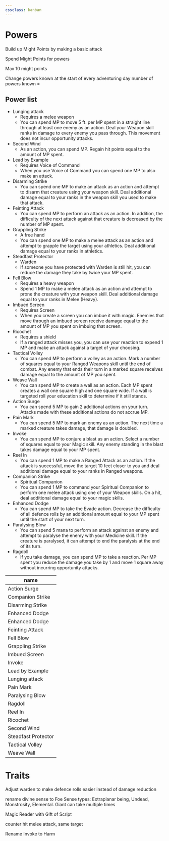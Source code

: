 ```yaml
---
cssclass: kanban
---
```

# Powers

Build up Might Points by making a basic attack

Spend Might Points for powers

Max 10 might points

Change powers known at the start of every adventuring day
number of powers known = 

## Power list

-	Lunging attack
	-	Requires a melee weapon
	-	You can spend MP to move 5 ft. per MP spent in a straight line through at least one enemy as an action. Deal your Weapon skill ranks in damage to every enemy you pass through. This movement does not incur opportunity attacks.
-	Second Wind
	-	As an action, you can spend MP. Regain hit points equal to the amount of MP spent.
-	Lead by Example
	-	Requires Voice of Command
	-	When you use Voice of Command you can spend one MP to also make an attack.
-	Disarming Strike
	-	You can spend one MP to make an attack as an action and attempt to disarm that creature using your weapon skill. Deal additional damage equal to your ranks in the weapon skill you used to make that attack.
-	Feinting Attack
	-	You can spend MP to perform an attack as an action. In addition, the difficulty of the next attack against that creature is decreased by the number of MP spent.
-	Grappling Strike
	-	A free hand
	-	You can spend one MP to make a melee attack as an action and attempt to grapple the target using your athletics. Deal additional damage equal to your ranks in athletics.
-	Steadfast Protector
	-	Warden
	-	If someone you have protected with Warden is still hit, you can reduce the damage they take by twice your MP spent.
-	Fell Blow
	-	Requires a heavy weapon
	-	Spend 1 MP to make a melee attack as an action and attempt to prone the creature with your weapon skill. Deal additional damage equal to your ranks in Melee (Heavy).
-	Imbued Screen
	-	Requires Screen
	-	When you create a screen you can imbue it with magic. Enemies that move through an imbued screen receive damage equal to the amount of MP you spent on imbuing that screen.
-	Ricochet
	-	Requires a shield
	-	If a ranged attack misses you, you can use your reaction to expend 1 MP and make an attack against a target of your choosing.
-	Tactical Volley
	-	You can spend MP to perform a volley as an action. Mark a number of squares equal to your Ranged Weapons skill until the end of combat. Any enemy that ends their turn in a marked square receives damage equal to the amount of MP you spent.
-	Weave Wall
	-	You can spend MP to create a wall as an action. Each MP spent creates a wall one square high and one square wide. If a wall is targeted roll your education skill to determine if it still stands.
-	Action Surge
	-	You can spend 5 MP to gain 2 additional actions on your turn. Attacks made with these additional actions do not accrue MP.
-	Pain Mark
	-	You can spend 5 MP to mark an enemy as an action. The next time a marked creature takes damage, that damage is doubled.
-	Invoke
	-	You can spend MP to conjure a blast as an action. Select a number of squares equal to your Magic skill. Any enemy standing in the blast takes damage equal to your MP spent.
-	Reel In
	-	You can spend 1 MP to make a Ranged Attack as an action. If the attack is successful, move the target 10 feet closer to you and deal additional damage equal to your ranks in Ranged weapons.
-	Companion Strike
	-	Spiritual Companion
	-	You can spend 1 MP to command your Spiritual Companion to perform one melee attack using one of your Weapon skills. On a hit, deal additional damage equal to your magic skills.
-	Enhanced Dodge
	-	You can spend MP to take the Evade action. Decrease the difficulty of all defence rolls by an additional amount equal to your MP spent until the start of your next turn.
-	Paralysing Blow
	-	You can spend 5 mana to perform an attack against an enemy and attempt to paralyse the enemy with your Medicine skill. If the creature is paralysed, it can attempt to end the paralysis at the end of its turn.
-	Ragdoll
	-	If you take damage, you can spend MP to take a reaction. Per MP spent you reduce the damage you take by 1 and move 1 square away without incurring opportunity attacks.


| name                |
| ------------------- |
| Action Surge        |
| Companion Strike    |
| Disarming Strike    |
| Enhanced Dodge      |
| Enhanced Dodge      |
| Feinting Attack     |
| Fell Blow           |
| Grappling Strike    |
| Imbued Screen       |
| Invoke              |
| Lead by Example     |
| Lunging attack      |
| Pain Mark           |
| Paralysing Blow     |
| Ragdoll             |
| Reel In             |
| Ricochet            |
| Second Wind         |
| Steadfast Protector |
| Tactical Volley     |
| Weave Wall          |

# Traits
Adjust warden to make defence rolls easier instead of damage reduction

rename divine sense to Foe Sense
types: Extraplanar being, Undead, Monstrosity, Elemental. Giant
can take multiple times

Magic Reader with Gift of Script

counter hit melee attack, same target

Rename Invoke to Harm


